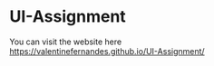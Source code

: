 # UI-Assignment 

You can visit the website here <br>
https://valentinefernandes.github.io/UI-Assignment/
